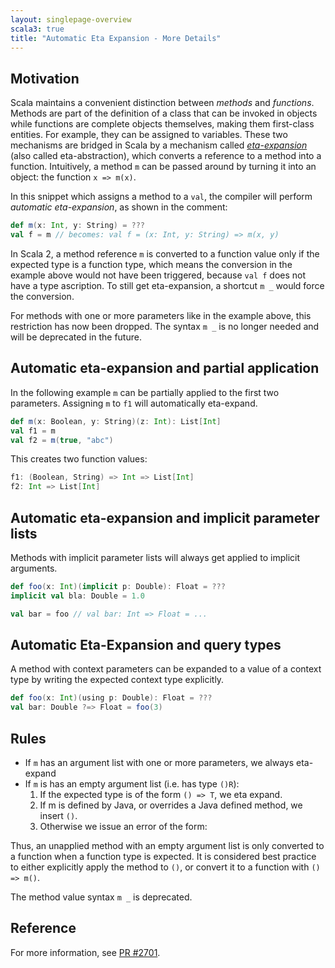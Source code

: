 ```yaml
---
layout: singlepage-overview
scala3: true
title: "Automatic Eta Expansion - More Details"
---
```


## Motivation

Scala maintains a convenient distinction between _methods_ and _functions_.
Methods are part of the definition of a class that can be invoked in objects while functions are complete objects themselves, making them first-class entities. For example, they can be assigned to variables.
These two mechanisms are bridged in Scala by a mechanism called
[_eta-expansion_](https://www.scala-lang.org/files/archive/spec/2.13/06-expressions.html#eta-expansion-section)
(also called eta-abstraction), which converts a reference to a method into a function. Intuitively, a method `m` can be passed around by turning it into an object: the function `x => m(x)`.

In this snippet which assigns a method to a `val`, the compiler will perform _automatic eta-expansion_, as shown in the comment:

```scala
def m(x: Int, y: String) = ???
val f = m // becomes: val f = (x: Int, y: String) => m(x, y)
```

In Scala 2, a method reference `m` is converted to a function value only if the expected type is a function type, which means the conversion in the example above would not have been triggered, because `val f` does not have a type ascription. To still get eta-expansion, a shortcut `m _` would force the conversion.

For methods with one or more parameters like in the example above, this restriction has now been dropped. The syntax `m _` is no longer needed and will be deprecated in the future.

## Automatic eta-expansion and partial application
In the following example `m` can be partially applied to the first two parameters.
Assigning `m` to `f1` will automatically eta-expand.

```scala
def m(x: Boolean, y: String)(z: Int): List[Int]
val f1 = m
val f2 = m(true, "abc")
```

This creates two function values:

```scala
f1: (Boolean, String) => Int => List[Int]
f2: Int => List[Int]
```

## Automatic eta-expansion and implicit parameter lists

Methods with implicit parameter lists will always get applied to implicit arguments.

```scala
def foo(x: Int)(implicit p: Double): Float = ???
implicit val bla: Double = 1.0

val bar = foo // val bar: Int => Float = ...
```

## Automatic Eta-Expansion and query types

A method with context parameters can be expanded to a value of a context type by writing the expected context type explicitly.

```scala
def foo(x: Int)(using p: Double): Float = ???
val bar: Double ?=> Float = foo(3)
```

## Rules

- If `m` has an argument list with one or more parameters, we always eta-expand
- If `m` is has an empty argument list (i.e. has type `()R`):
    1. If the expected type is of the form `() => T`, we eta expand.
    2. If m is defined by Java, or overrides a Java defined method, we insert `()`.
    3. Otherwise we issue an error of the form:

Thus, an unapplied method with an empty argument list is only converted to a function when a function type is expected. It is considered best practice to either explicitly apply the method to `()`, or convert it to a function with `() => m()`.

The method value syntax `m _` is deprecated.

## Reference

For more information, see [PR #2701](https://github.com/lampepfl/dotty/pull/2701).
